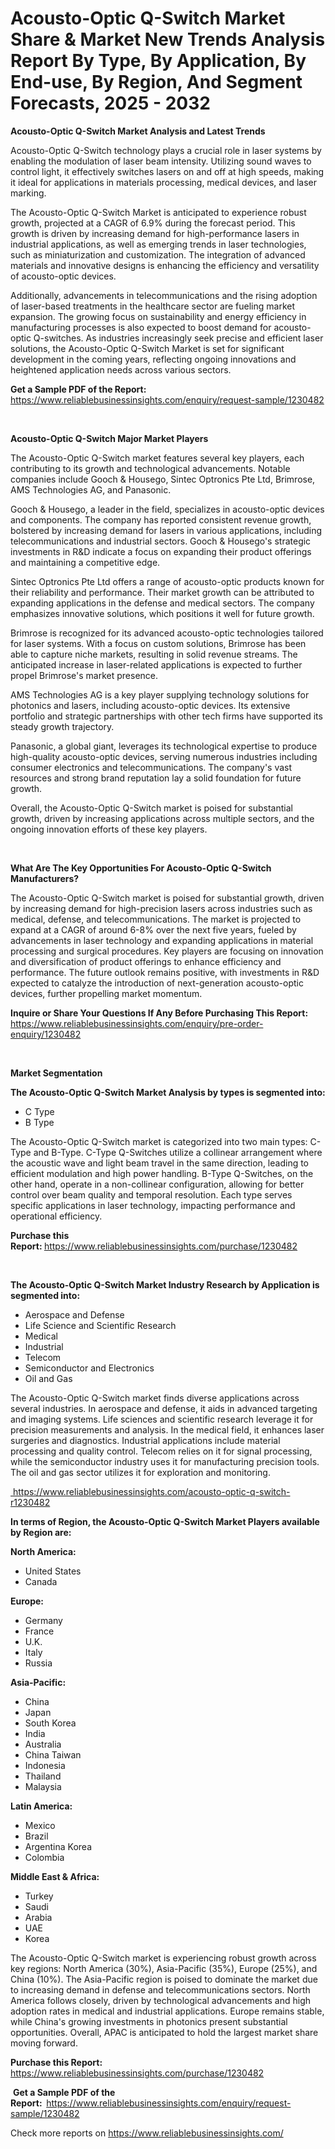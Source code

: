 <p><h1>Acousto-Optic Q-Switch Market Share & Market New Trends Analysis Report By Type, By Application, By End-use, By Region, And Segment Forecasts, 2025 - 2032</h1></p><p><strong>Acousto-Optic Q-Switch Market Analysis and Latest Trends</strong></p>
<p><p>Acousto-Optic Q-Switch technology plays a crucial role in laser systems by enabling the modulation of laser beam intensity. Utilizing sound waves to control light, it effectively switches lasers on and off at high speeds, making it ideal for applications in materials processing, medical devices, and laser marking.</p><p>The Acousto-Optic Q-Switch Market is anticipated to experience robust growth, projected at a CAGR of 6.9% during the forecast period. This growth is driven by increasing demand for high-performance lasers in industrial applications, as well as emerging trends in laser technologies, such as miniaturization and customization. The integration of advanced materials and innovative designs is enhancing the efficiency and versatility of acousto-optic devices.</p><p>Additionally, advancements in telecommunications and the rising adoption of laser-based treatments in the healthcare sector are fueling market expansion. The growing focus on sustainability and energy efficiency in manufacturing processes is also expected to boost demand for acousto-optic Q-switches. As industries increasingly seek precise and efficient laser solutions, the Acousto-Optic Q-Switch Market is set for significant development in the coming years, reflecting ongoing innovations and heightened application needs across various sectors.</p></p>
<p><strong>Get a Sample PDF of the Report:&nbsp;</strong> <a href="https://www.reliablebusinessinsights.com/enquiry/request-sample/1230482?utm_campaign=1106&utm_medium=2&utm_source=Github&utm_content=ia&utm_term=27022025&utm_id=acousto-optic-q-switch">https://www.reliablebusinessinsights.com/enquiry/request-sample/1230482</a></p>
<p>&nbsp;</p>
<p><strong>Acousto-Optic Q-Switch Major Market Players</strong></p>
<p><p>The Acousto-Optic Q-Switch market features several key players, each contributing to its growth and technological advancements. Notable companies include Gooch & Housego, Sintec Optronics Pte Ltd, Brimrose, AMS Technologies AG, and Panasonic.</p><p>Gooch & Housego, a leader in the field, specializes in acousto-optic devices and components. The company has reported consistent revenue growth, bolstered by increasing demand for lasers in various applications, including telecommunications and industrial sectors. Gooch & Housego's strategic investments in R&D indicate a focus on expanding their product offerings and maintaining a competitive edge.</p><p>Sintec Optronics Pte Ltd offers a range of acousto-optic products known for their reliability and performance. Their market growth can be attributed to expanding applications in the defense and medical sectors. The company emphasizes innovative solutions, which positions it well for future growth.</p><p>Brimrose is recognized for its advanced acousto-optic technologies tailored for laser systems. With a focus on custom solutions, Brimrose has been able to capture niche markets, resulting in solid revenue streams. The anticipated increase in laser-related applications is expected to further propel Brimrose's market presence.</p><p>AMS Technologies AG is a key player supplying technology solutions for photonics and lasers, including acousto-optic devices. Its extensive portfolio and strategic partnerships with other tech firms have supported its steady growth trajectory. </p><p>Panasonic, a global giant, leverages its technological expertise to produce high-quality acousto-optic devices, serving numerous industries including consumer electronics and telecommunications. The company's vast resources and strong brand reputation lay a solid foundation for future growth.</p><p>Overall, the Acousto-Optic Q-Switch market is poised for substantial growth, driven by increasing applications across multiple sectors, and the ongoing innovation efforts of these key players.</p></p>
<p>&nbsp;</p>
<p><strong>What Are The Key Opportunities For Acousto-Optic Q-Switch Manufacturers?</strong></p>
<p><p>The Acousto-Optic Q-Switch market is poised for substantial growth, driven by increasing demand for high-precision lasers across industries such as medical, defense, and telecommunications. The market is projected to expand at a CAGR of around 6-8% over the next five years, fueled by advancements in laser technology and expanding applications in material processing and surgical procedures. Key players are focusing on innovation and diversification of product offerings to enhance efficiency and performance. The future outlook remains positive, with investments in R&D expected to catalyze the introduction of next-generation acousto-optic devices, further propelling market momentum.</p></p>
<p><strong>Inquire or Share Your Questions If Any Before Purchasing This Report:</strong> <a href="https://www.reliablebusinessinsights.com/enquiry/pre-order-enquiry/1230482?utm_campaign=1106&utm_medium=2&utm_source=Github&utm_content=ia&utm_term=27022025&utm_id=acousto-optic-q-switch">https://www.reliablebusinessinsights.com/enquiry/pre-order-enquiry/1230482</a></p>
<p>&nbsp;</p>
<p><strong>Market Segmentation</strong></p>
<p><strong>The Acousto-Optic Q-Switch Market Analysis by types is segmented into:</strong></p>
<p><ul><li>C Type</li><li>B Type</li></ul></p>
<p><p>The Acousto-Optic Q-Switch market is categorized into two main types: C-Type and B-Type. C-Type Q-Switches utilize a collinear arrangement where the acoustic wave and light beam travel in the same direction, leading to efficient modulation and high power handling. B-Type Q-Switches, on the other hand, operate in a non-collinear configuration, allowing for better control over beam quality and temporal resolution. Each type serves specific applications in laser technology, impacting performance and operational efficiency.</p></p>
<p><strong>Purchase this Report:&nbsp;</strong><a href="https://www.reliablebusinessinsights.com/purchase/1230482?utm_campaign=1106&utm_medium=2&utm_source=Github&utm_content=ia&utm_term=27022025&utm_id=acousto-optic-q-switch">https://www.reliablebusinessinsights.com/purchase/1230482</a></p>
<p>&nbsp;</p>
<p><strong>The Acousto-Optic Q-Switch Market Industry Research by Application is segmented into:</strong></p>
<p><ul><li>Aerospace and Defense</li><li>Life Science and Scientific Research</li><li>Medical</li><li>Industrial</li><li>Telecom</li><li>Semiconductor and Electronics</li><li>Oil and Gas</li></ul></p>
<p><p>The Acousto-Optic Q-Switch market finds diverse applications across several industries. In aerospace and defense, it aids in advanced targeting and imaging systems. Life sciences and scientific research leverage it for precision measurements and analysis. In the medical field, it enhances laser surgeries and diagnostics. Industrial applications include material processing and quality control. Telecom relies on it for signal processing, while the semiconductor industry uses it for manufacturing precision tools. The oil and gas sector utilizes it for exploration and monitoring.</p></p>
<p><a href="https://www.reliablebusinessinsights.com/acousto-optic-q-switch-r1230482?utm_campaign=1106&utm_medium=2&utm_source=Github&utm_content=ia&utm_term=27022025&utm_id=acousto-optic-q-switch">&nbsp;https://www.reliablebusinessinsights.com/acousto-optic-q-switch-r1230482</a></p>
<p><strong>In terms of Region, the Acousto-Optic Q-Switch Market Players available by Region are:</strong></p>
<p>
    <p> <strong> North America: </strong>
        <ul>
            <li>United States</li>
            <li>Canada</li>
        </ul>
        </p> 
    <p> <strong> Europe: </strong>
        <ul>
            <li>Germany</li>
            <li>France</li>
            <li>U.K.</li>
            <li>Italy</li>
            <li>Russia</li>
        </ul>
        </p> 
    <p> <strong> Asia-Pacific: </strong>
        <ul>
            <li>China</li>
            <li>Japan</li>
            <li>South Korea</li>
            <li>India</li>
            <li>Australia</li>
            <li>China Taiwan</li>
            <li>Indonesia</li>
            <li>Thailand</li>
            <li>Malaysia</li>
        </ul>
        </p> 
    <p> <strong> Latin America: </strong>
        <ul>
            <li>Mexico</li>
            <li>Brazil</li>
            <li>Argentina Korea</li>
            <li>Colombia</li>
        </ul>
        </p> 
    <p> <strong> Middle East & Africa: </strong>
        <ul>
            <li>Turkey</li>
            <li>Saudi</li>
            <li>Arabia</li>
            <li>UAE</li>
            <li>Korea</li>
        </ul>
    </p>
    </p>
<p><p>The Acousto-Optic Q-Switch market is experiencing robust growth across key regions: North America (30%), Asia-Pacific (35%), Europe (25%), and China (10%). The Asia-Pacific region is poised to dominate the market due to increasing demand in defense and telecommunications sectors. North America follows closely, driven by technological advancements and high adoption rates in medical and industrial applications. Europe remains stable, while China's growing investments in photonics present substantial opportunities. Overall, APAC is anticipated to hold the largest market share moving forward.</p></p>
<p><strong>Purchase this Report: </strong><a href="https://www.reliablebusinessinsights.com/purchase/1230482?utm_campaign=1106&utm_medium=2&utm_source=Github&utm_content=ia&utm_term=27022025&utm_id=acousto-optic-q-switch">https://www.reliablebusinessinsights.com/purchase/1230482</a></p>
<p>&nbsp;<strong>Get a Sample PDF of the Report:&nbsp;&nbsp;</strong><a href="https://www.reliablebusinessinsights.com/enquiry/request-sample/1230482?utm_campaign=1106&utm_medium=2&utm_source=Github&utm_content=ia&utm_term=27022025&utm_id=acousto-optic-q-switch">https://www.reliablebusinessinsights.com/enquiry/request-sample/1230482</a></p>
<p><strong></strong></p>
<p>Check more reports on <a href="https://www.reliablebusinessinsights.com/?utm_campaign=1106&utm_medium=2&utm_source=Github&utm_content=ia&utm_term=27022025&utm_id=acousto-optic-q-switch">https://www.reliablebusinessinsights.com/</a></p>